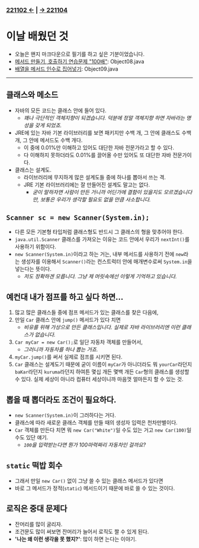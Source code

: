 ﻿### [221102 ←](/221011-221124_JAVA_BASICS/22-11/221102/) | [→ 221104](/221011-221124_JAVA_BASICS/22-11/221104/)

# 이날 배웠던 것

- 오늘은 왠지 마크다운으로 필기를 하고 싶은 기분이었습니다.
- [메서드 만들기, 호출하기 연습문제 "100배"](/221011-221124_JAVA_BASICS/22-11/221103/javastudy56/javastudy/src/javastudy/Object08.java): Object08.java
- [배열을 메서드 인수로 집어넣기](/221011-221124_JAVA_BASICS/22-11/221103/javastudy56/javastudy/src/javastudy/Object09.java): Object09.java

---

## 클래스와 메소드

- 자바의 모든 코드는 클래스 안에 들어 있다.
    - *꽤나 극단적인 객체지향이 되겠습니다. 덕분에 정말 객체지향 하면 자바라는 명성을 갖게 되었죠.*
- JRE에 있는 자바 기본 라이브러리를 보면 패키지만 수백 개, 그 안에 클래스도 수백 개, 그 안에 메서드도 수백 개다.
    - 이 중에 0.01%만 이해하고 있어도 대단한 자바 전문가라고 할 수 있다.
    - 다 이해하지 못하더라도 0.01%를 끌어올 수만 있어도 또 대단한 자바 전문가이다.
- 클래스는 설계도.
    - 라이브러리에 무지하게 많은 설계도들 중에 하나를 뽑아서 쓰는 격.
    - JRE 기본 라이브러리에는 잘 만들어진 설계도 말고는 없다.
        - *굳이 말하자면 사람이 만든 거니까 어딘가에 결함이 있을지도 모르겠습니다만, 보통은 우리가 생각할 필요도 없을 만큼 사소합니다.*

## `Scanner sc = new Scanner(System.in);`

- 다른 모든 기본형 타입처럼 클래스형도 반드시 그 클래스의 형을 맞추어야 한다.
- `java.util.Scanner` 클래스를 가져오는 이유는 코드 안에서 우리가 `nextInt()`를 사용하기 위함이다.
- `new Scanner(System.in)`이라고 하는 거는, 내부 메서드를 사용하기 전에 `new`라는 생성자를 이용해서 `Scanner()`라는 컨스트럭터 안에 매개변수로써 `System.in`을 넣는다는 뜻이다.
    - *저도 정확하겐 모릅니다. 그냥 제 머릿속에선 이렇게 기억하고 있습니다.*

## 예컨대 내가 점프를 하고 싶다 하면...
        
1. 많고 많은 클래스들 중에 점프 메서드가 있는 클래스를 찾은 다음에,
2. 만일 `Car` 클래스 안에 `jump()` 메서드가 있다 치면
    - *비유를 위해 가상으로 만든 클래스입니다. 실제로 자바 라이브러리엔 이런 클래스가 없습니다.*
3. `Car myCar = new Car();`로 일단 자동차 객체를 만들어서,
    - *그러니까 자동차를 하나 뽑는 거죠.*
4. `myCar.jump()`를 써서 실제로 점프를 시키면 된다.
5. `Car` 클래스는 설계도기 때문에 굳이 이름이 `myCar`가 아니더라도 뭐 `yourCar`라던지 `baKar`라던지 `kuruma`라던지 하여튼 몇십 개든 몇백 개든 `Car`형의 클래스를 생성할 수 있다. 실제 세상이 아니라 컴퓨터 세상이니까 마음껏 얼마든지 할 수 있는 것.

## 뽑을 때 뽑더라도 조건이 필요하다.

- `new Scanner(System.in)`이 그러하다는 거다.
- 클래스에 따라 새로운 클래스 객체를 만들 때의 생성자 입력은 천차만별이다.
- `Car` 객체를 만든다 치면 뭐 `new Car("White")`일 수도 있는 거고 `new Car(100)`일 수도 있단 얘기.
    - *`100`을 입력받는다면 뭔가 100마력짜리 자동차인 걸까요?*

## `static` 떡밥 회수

- 그래서 만일 `new Car()` 없이 그냥 쓸 수 있는 클래스 메서드가 있다면
- 바로 그 메서드가 정적(`static`) 메서드이기 때문에 바로 쓸 수 있는 것이다.

## 로직은 중대 문제다

- 잔머리를 많이 굴리자.
- 조건문도 많이 써보면 잔머리가 늘어서 로직도 짤 수 있게 된다.
- **'나는 왜 이런 생각을 못 했지?'**: 많이 하면 는다는 이야기.